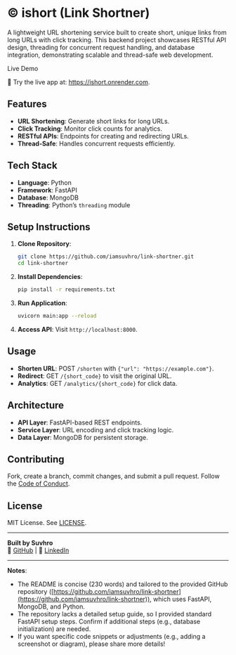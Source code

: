 # ©️ ishort (Link Shortner)

A lightweight URL shortening service built to create short, unique links from long URLs with click tracking. This backend project showcases RESTful API design, threading for concurrent request handling, and database integration, demonstrating scalable and thread-safe web development.

Live Demo

🚀 Try the live app at:   https://ishort.onrender.com.

## Features
- **URL Shortening**: Generate short links for long URLs.
- **Click Tracking**: Monitor click counts for analytics.
- **RESTful APIs**: Endpoints for creating and redirecting URLs.
- **Thread-Safe**: Handles concurrent requests efficiently.

## Tech Stack
- **Language**: Python
- **Framework**: FastAPI
- **Database**: MongoDB
- **Threading**: Python’s `threading` module

## Setup Instructions
1. **Clone Repository**:
   ```bash
   git clone https://github.com/iamsuvhro/link-shortner.git
   cd link-shortner
   ```
2. **Install Dependencies**:
   ```bash
   pip install -r requirements.txt
   ```
3. **Run Application**:
   ```bash
   uvicorn main:app --reload
   ```
4. **Access API**: Visit `http://localhost:8000`.

## Usage
- **Shorten URL**: POST `/shorten` with `{"url": "https://example.com"}`.
- **Redirect**: GET `/{short_code}` to visit the original URL.
- **Analytics**: GET `/analytics/{short_code}` for click data.

## Architecture
- **API Layer**: FastAPI-based REST endpoints.
- **Service Layer**: URL encoding and click tracking logic.
- **Data Layer**: MongoDB for persistent storage.

## Contributing
Fork, create a branch, commit changes, and submit a pull request. Follow the [Code of Conduct](CODE_OF_CONDUCT.md).

## License
MIT License. See [LICENSE](LICENSE).

---

**Built by Suvhro**  
🔗 [GitHub](https://github.com/iamsuvhro) | 🔗 [LinkedIn](https://linkedin.com/in/iamsuvhro)

---

**Notes**:
- The README is concise (230 words) and tailored to the provided GitHub repository ([https://github.com/iamsuvhro/link-shortner](https://github.com/iamsuvhro/link-shortner)), which uses FastAPI, MongoDB, and Python.
- The repository lacks a detailed setup guide, so I provided standard FastAPI setup steps. Confirm if additional steps (e.g., database initialization) are needed.
- If you want specific code snippets or adjustments (e.g., adding a screenshot or diagram), please share more details!
